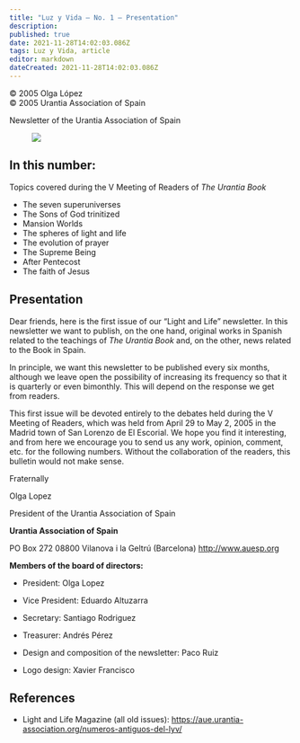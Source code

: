 ```yaml
---
title: "Luz y Vida — No. 1 — Presentation"
description: 
published: true
date: 2021-11-28T14:02:03.086Z
tags: Luz y Vida, article
editor: markdown
dateCreated: 2021-11-28T14:02:03.086Z
---
```


<p class="v-card v-sheet theme--light gray lighten-3 px-2">© 2005 Olga López<br>© 2005 Urantia Association of Spain</p>


Newsletter of the Urantia Association of Spain

<figure id="Figure_1" class="image urantiapedia">
<img src="/image/article/Luz_y_Vida/LyV1/01.jpg">
</figure>

## In this number:

Topics covered during the V Meeting of Readers of _The Urantia Book_

- The seven superuniverses
- The Sons of God trinitized
- Mansion Worlds
- The spheres of light and life
- The evolution of prayer
- The Supreme Being
- After Pentecost
- The faith of Jesus

## Presentation

Dear friends, here is the first issue of our “Light and Life” newsletter. In this newsletter we want to publish, on the one hand, original works in Spanish related to the teachings of _The Urantia Book_ and, on the other, news related to the Book in Spain.

In principle, we want this newsletter to be published every six months, although we leave open the possibility of increasing its frequency so that it is quarterly or even bimonthly. This will depend on the response we get from readers.

This first issue will be devoted entirely to the debates held during the V Meeting of Readers, which was held from April 29 to May 2, 2005 in the Madrid town of San Lorenzo de El Escorial. We hope you find it interesting, and from here we encourage you to send us any work, opinion, comment, etc. for the following numbers. Without the collaboration of the readers, this bulletin would not make sense.

Fraternally

Olga Lopez

President of the Urantia Association of Spain


**Urantia Association of Spain**

PO Box 272
08800 Vilanova i la Geltrú (Barcelona)
http://www.auesp.org

**Members of the board of directors:**

- President: Olga Lopez
- Vice President: Eduardo Altuzarra
- Secretary: Santiago Rodriguez
- Treasurer: Andrés Pérez

- Design and composition of the newsletter: Paco Ruiz
- Logo design: Xavier Francisco

## References

- Light and Life Magazine (all old issues): https://aue.urantia-association.org/numeros-antiguos-del-lyv/

